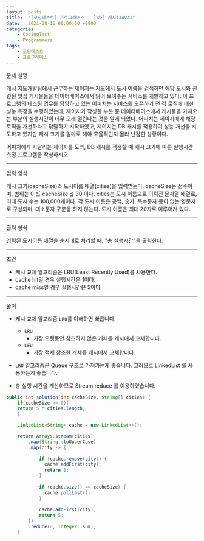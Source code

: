```yaml
---
layout: posts
title:  "[코딩테스트] 프로그래머스 - [1차] 캐시(JAVA)"
date:   2021-08-16 00:00:00 +0900
categories: 
    - CodingTest 
    - Programmers
tags: 
    - 코딩테스트
    - 프로그래머스
---
```

문제 설명

캐시
지도개발팀에서 근무하는 제이지는 지도에서 도시 이름을 검색하면 해당 도시와 관련된 맛집 게시물들을 데이터베이스에서 읽어 보여주는 서비스를 개발하고 있다.
이 프로그램의 테스팅 업무를 담당하고 있는 어피치는 서비스를 오픈하기 전 각 로직에 대한 성능 측정을 수행하였는데, 제이지가 작성한 부분 중 데이터베이스에서 게시물을 가져오는 부분의 실행시간이 너무 오래 걸린다는 것을 알게 되었다.
어피치는 제이지에게 해당 로직을 개선하라고 닦달하기 시작하였고, 제이지는 DB 캐시를 적용하여 성능 개선을 시도하고 있지만 캐시 크기를 얼마로 해야 효율적인지 몰라 난감한 상황이다.

어피치에게 시달리는 제이지를 도와, DB 캐시를 적용할 때 캐시 크기에 따른 실행시간 측정 프로그램을 작성하시오.

---
입력 형식

캐시 크기(cacheSize)와 도시이름 배열(cities)을 입력받는다.
cacheSize는 정수이며, 범위는 0 ≦ cacheSize ≦ 30 이다.
cities는 도시 이름으로 이뤄진 문자열 배열로, 최대 도시 수는 100,000개이다.
각 도시 이름은 공백, 숫자, 특수문자 등이 없는 영문자로 구성되며, 대소문자 구분을 하지 않는다. 도시 이름은 최대 20자로 이루어져 있다.

---
출력 형식

입력된 도시이름 배열을 순서대로 처리할 때, "총 실행시간"을 출력한다.

---
조건
- 캐시 교체 알고리즘은 LRU(Least Recently Used)를 사용한다.
- cache hit일 경우 실행시간은 1이다.
- cache miss일 경우 실행시간은 5이다.

---
풀이 

- 캐시 교체 알고리즘 `LRU`를 이해하면 빠릅니다.
    - `LRU`
        - 가장 오랫동안 참조하지 않은 개체를 캐시에서 교체합니다.
    - `LFU`
        - 가장 적제 참조한 개체를 캐시에서 교체합니다.
    
- `LRU` 알고리즘은 Queue 구조로 가져가는게 좋습니다. 그러므로 LinkedList 를 사용하는게 좋습니다.
- 총 실행 시간을 계산하므로 Stream reduce 를 이용하였습니다.


```java
public int solution(int cacheSize, String[] cities) {
    if(cacheSize == 0){
    return 5 * cities.length;
    }

    LinkedList<String> cache = new LinkedList<>();

    return Arrays.stream(cities)
        .map(String::toUpperCase)
        .map(city -> {
    
            if (cache.remove(city)) {
              cache.addFirst(city);
              return 1;
            } 
              
            if (cache.size() == cacheSize) {
              cache.pollLast();
            }
            
            cache.addFirst(city);
            return 5;
        })
        .reduce(0, Integer::sum);
    }
```